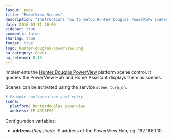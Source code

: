 ```yaml
---
layout: page
title: "PowerView Scenes"
description: "Instructions how to setup Hunter Douglas PowerView scenes within Home Assistant."
date: 2016-03-11 16:00
sidebar: true
comments: false
sharing: true
footer: true
logo: hunter-douglas-powerview.png
ha_category: Cover
ha_release: 0.15
---
```


Implements the [Hunter Douglas PowerView](http://www.hunterdouglas.com/operating-systems/powerview-motorization/support) platform scene control. It queries the PowerView Hub and Home Assistant displays them as scenes.

Scenes can be activated using the service `scene.turn_on`.

```yaml
# Example configuration.yaml entry
scene:
  platform: hunterdouglas_powerview
  address: IP_ADDRESS
```

Configuration variables:

- **address** (*Required*): IP address of the PowerView Hub, eg. 192.168.1.10.
